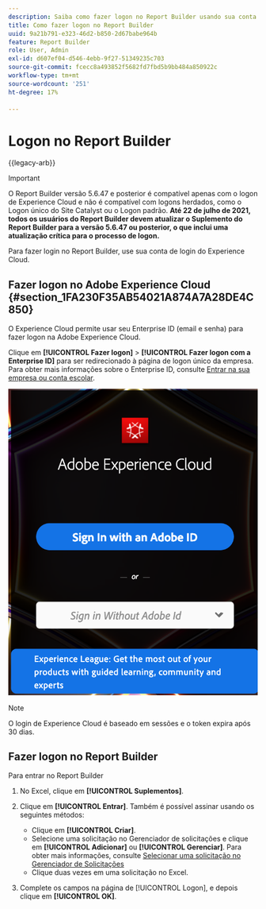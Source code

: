 ```yaml
---
description: Saiba como fazer logon no Report Builder usando sua conta de logon do Experience Cloud.
title: Como fazer logon no Report Builder
uuid: 9a21b791-e323-46d2-b850-2d67babe964b
feature: Report Builder
role: User, Admin
exl-id: d607ef04-d546-4ebb-9f27-51349235c703
source-git-commit: fcecc8a493852f5682fd7fbd5b9bb484a850922c
workflow-type: tm+mt
source-wordcount: '251'
ht-degree: 17%

---
```


# Logon no Report Builder

{{legacy-arb}}

>[!IMPORTANT]
>
>O Report Builder versão 5.6.47 e posterior é compatível apenas com o logon de Experience Cloud e não é compatível com logons herdados, como o Logon único do Site Catalyst ou o Logon padrão. **Até 22 de julho de 2021, todos os usuários do Report Builder devem atualizar o Suplemento do Report Builder para a versão 5.6.47 ou posterior, o que inclui uma atualização crítica para o processo de logon.**

Para fazer login no Report Builder, use sua conta de login do Experience Cloud.

## Fazer logon no Adobe Experience Cloud {#section_1FA230F35AB54021A874A7A28DE4C850}

O Experience Cloud permite usar seu Enterprise ID (email e senha) para fazer logon na Adobe Experience Cloud.

Clique em **[!UICONTROL Fazer logon]** > **[!UICONTROL Fazer logon com a Enterprise ID]** para ser redirecionado à página de logon único da empresa. Para obter mais informações sobre o Enterprise ID, consulte [Entrar na sua empresa ou conta escolar](https://helpx.adobe.com/br/enterprise/kb/enterprise-id-faq.html#whatis).

![Captura de tela mostrando a janela de entrada do Adobe Experience Cloud mostrando opções para entrar com ou sem seu Adobe ID](assets/adobe_id_login.png)

>[!NOTE]
>
>O login de Experience Cloud é baseado em sessões e o token expira após 30 dias.

## Fazer logon no Report Builder

Para entrar no Report Builder

1. No Excel, clique em **[!UICONTROL Suplementos]**.
1. Clique em **[!UICONTROL Entrar]**. Também é possível assinar usando os seguintes métodos:

   * Clique em **[!UICONTROL Criar]**.
   * Selecione uma solicitação no Gerenciador de solicitações e clique em **[!UICONTROL Adicionar]** ou **[!UICONTROL Gerenciar]**. Para obter mais informações, consulte [Selecionar uma solicitação no Gerenciador de Solicitações](/help/analyze/legacy-report-builder/manage-requests/r-arb-manage-requests.md)
   * Clique duas vezes em uma solicitação no Excel.

1. Complete os campos na página de [!UICONTROL Logon], e depois clique em **[!UICONTROL OK]**.
